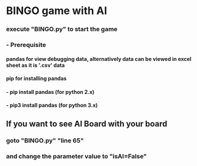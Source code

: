 # BINGO game with AI

### execute "BINGO.py" to start the game

### - Prerequisite
#### pandas for view debugging data, alternatively data can be viewed in excel sheet as it is '.csv' data
#### pip for installing pandas
#### 	- pip install pandas	(for python 2.x)
####	- pip3 install pandas	(for python 3.x)

## If you want to see AI Board with your board
### goto "BINGO.py" "line 65"
### and change the parameter value to "isAI=False"
